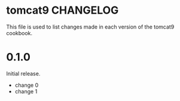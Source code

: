 # tomcat9 CHANGELOG

This file is used to list changes made in each version of the tomcat9 cookbook.

# 0.1.0

Initial release.

- change 0
- change 1

